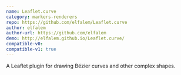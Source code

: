 ```yaml
---
name: Leaflet.curve
category: markers-renderers
repo: https://github.com/elfalem/Leaflet.curve
author: elfalem
author-url: https://github.com/elfalem
demo: http://elfalem.github.io/Leaflet.curve/
compatible-v0:
compatible-v1: true
---
```


A Leaflet plugin for drawing Bézier curves and other complex shapes.
